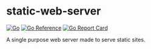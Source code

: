 # static-web-server

<!-- aaronellington/stencil -->
[![Go](https://github.com/aaronellington/static-web-server/actions/workflows/main.yml/badge.svg)](https://github.com/aaronellington/static-web-server/actions/workflows/main.yml) [![Go Reference](https://pkg.go.dev/badge/github.com/aaronellington/static-web-server.svg)](https://pkg.go.dev/github.com/aaronellington/static-web-server) [![Go Report Card](https://goreportcard.com/badge/github.com/aaronellington/static-web-server)](https://goreportcard.com/report/github.com/aaronellington/static-web-server)
<!-- aaronellington/stencil -->

A single purpose web server made to serve static sites.
